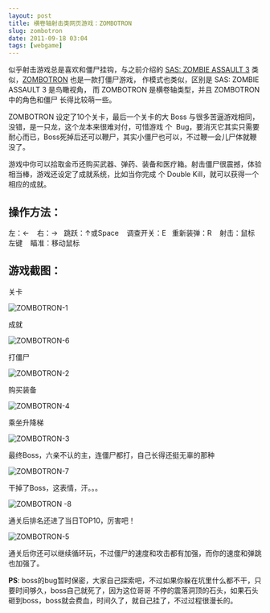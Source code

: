 ```yaml
---
layout: post
title: 横卷轴射击类网页游戏：ZOMBOTRON
slug: zombotron
date: 2011-09-18 03:04
tags: [webgame]
---
```


似乎射击游戏总是喜欢和僵尸挂钩，与之前介绍的 [SAS: ZOMBIE ASSAULT 3][1] 类似，[ZOMBOTRON][2] 也是一款打僵尸游戏，
作模式也类似，区别是 SAS: ZOMBIE ASSAULT 3 是鸟瞰视角， 而 ZOMBOTRON 是横卷轴类型，并且 ZOMBOTRON 中的角色和僵尸
长得比较萌一些。

ZOMBOTRON 设定了10个关卡，最后一个关卡的大 Boss 与很多苦逼游戏相同，没错，是一只龙，这个龙本来很难对付，可惜游戏
个  Bug，要消灭它其实只需要耐心而已，Boss死掉后还可以鞭尸，其实小僵尸也可以，不过鞭一会儿尸体就鞭没了。

游戏中你可以拾取金币还购买武器、弹药、装备和医疗箱。射击僵尸很震撼，体验相当棒，游戏还设定了成就系统，比如当你完成
个 Double Kill，就可以获得一个相应的成就。

操作方法：
-----------

左：←    右：→   跳跃：↑或Space    调查开关：E   重新装弹：R    射击：鼠标左键    瞄准：移动鼠标

游戏截图：
----------

关卡

![ZOMBOTRON-1](http://pic.yupoo.com/greatghoul_v/Bnoc1qfN/jTy0D.png)

成就

![ZOMBOTRON-6](http://pic.yupoo.com/greatghoul_v/Bnoe56Za/HdzRJ.png)

打僵尸

![ZOMBOTRON-2](http://pic.yupoo.com/greatghoul_v/BnocvJ3C/Nt8z.png)

购买装备

![ZOMBOTRON-4](http://pic.yupoo.com/greatghoul_v/BnodsHXo/ZxQfR.png)

乘坐升降梯

![ZOMBOTRON-3](http://pic.yupoo.com/greatghoul_v/BnocZznn/KYep1.png)

最终Boss，六亲不认的主，连僵尸都打，自己长得还挺无辜的那种

![ZOMBOTRON-7](http://pic.yupoo.com/greatghoul_v/BnojZNzf/D0F2M.png)

干掉了Boss，这表情，汗。。。

![ZOMBOTRON -8](http://pic.yupoo.com/greatghoul_v/BnojCsmo/dntF.png)

通关后排名还进了当日TOP10，厉害吧！

![ZOMBOTRON-5](http://pic.yupoo.com/greatghoul_v/BnodIAn8/POm4V.png)

通关后你还可以继续循环玩，不过僵尸的速度和攻击都有加强，而你的速度和弹跳也加强了。

**PS**: boss的bug暂时保密，大家自己探索吧，不过如果你躲在坑里什么都不干，只要时间够久，boss自己就死了，因为这位哥哥
不停的震落洞顶的石头，如果石头砸到boss，boss就会费血，时间久了，就自己挂了，不过过程很漫长的。


[1]: http://www.g2w.me/2011/09/sas-zombie-assault-3/
[2]: http://www.g2w.me/2011/09/zombotron/
